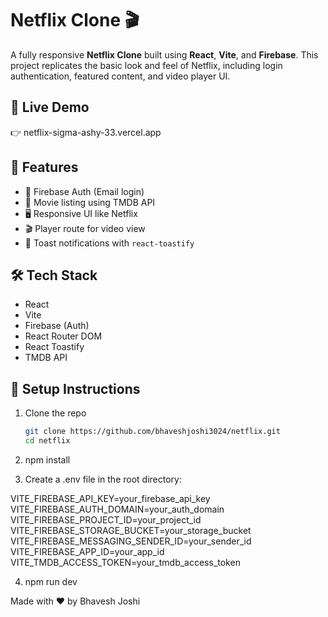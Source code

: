# Netflix Clone 🎬

A fully responsive **Netflix Clone** built using **React**, **Vite**, and **Firebase**. This project replicates the basic look and feel of Netflix, including login authentication, featured content, and video player UI.

## 🔗 Live Demo

👉 netflix-sigma-ashy-33.vercel.app

## 🚀 Features

- 🔐 Firebase Auth (Email login)
- 🎥 Movie listing using TMDB API
- 🖥️ Responsive UI like Netflix
- 🎬 Player route for video view
- 🍿 Toast notifications with `react-toastify`

## 🛠️ Tech Stack

- React
- Vite
- Firebase (Auth)
- React Router DOM
- React Toastify
- TMDB API

## 🔧 Setup Instructions

1. Clone the repo  
   ```bash
   git clone https://github.com/bhaveshjoshi3024/netflix.git
   cd netflix
   
2. npm install

3. Create a .env file in the root directory:

VITE_FIREBASE_API_KEY=your_firebase_api_key
VITE_FIREBASE_AUTH_DOMAIN=your_auth_domain
VITE_FIREBASE_PROJECT_ID=your_project_id
VITE_FIREBASE_STORAGE_BUCKET=your_storage_bucket
VITE_FIREBASE_MESSAGING_SENDER_ID=your_sender_id
VITE_FIREBASE_APP_ID=your_app_id
VITE_TMDB_ACCESS_TOKEN=your_tmdb_access_token

4. npm run dev

Made with ❤️ by Bhavesh Joshi



